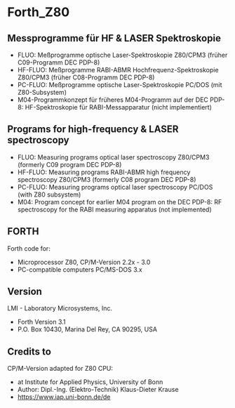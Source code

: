 # Forth_Z80

## Messprogramme für HF & LASER Spektroskopie
-  FLUO: Meßprogramme optische Laser-Spektroskopie Z80/CPM3 (früher C09-Programm DEC PDP-8)
-  HF-FLUO: Meßprogramme RABI-ABMR Hochfrequenz-Spektroskopie Z80/CPM3 (früher C08-Programm DEC PDP-8)
-  PC-FLUO: Meßprogramme optische Laser-Spektroskopie PC/DOS (mit Z80-Subsystem)
- M04-Programmkonzept für früheres M04-Programm auf der DEC PDP-8: HF-Spektroskopie für RABI-Messapparatur (nicht implementiert)
  
## Programs for high-frequency & LASER spectroscopy
- FLUO: Measuring programs optical laser spectroscopy Z80/CPM3 (formerly C09 program DEC PDP-8)
- HF-FLUO: Measuring programs RABI-ABMR high frequency spectroscopy Z80/CPM3 (formerly C08 program DEC PDP-8)
- PC-FLUO: Measuring programs optical laser spectroscopy PC/DOS (with Z80 subsystem)
- M04: Program concept for earlier M04 program on the DEC PDP-8: RF spectroscopy for the RABI measuring apparatus (not implemented) 
                  
## FORTH
Forth code for: 
- Microprocessor Z80, CP/M-Version 2.2x - 3.0
- PC-compatible computers PC/MS-DOS 3.x

## Version 
LMI - Laboratory Microsystems, Inc. 
- Forth Version 3.1  
- P.O. Box 10430, Marina Del Rey, CA 90295, USA

## Credits to
CP/M-Version adapted for Z80 CPU:  
- at Institute for Applied Physics, University of Bonn 
- Author: Dipl.-Ing. (Elektro-Technik) Klaus-Dieter Krause
- https://www.iap.uni-bonn.de/de
